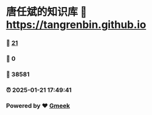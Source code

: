 # 唐任斌的知识库 :link: https://tangrenbin.github.io 
### :page_facing_up: [21](https://tangrenbin.github.io/tag.html) 
### :speech_balloon: 0 
### :hibiscus: 38581 
### :alarm_clock: 2025-01-21 17:49:41 
### Powered by :heart: [Gmeek](https://github.com/Meekdai/Gmeek)
